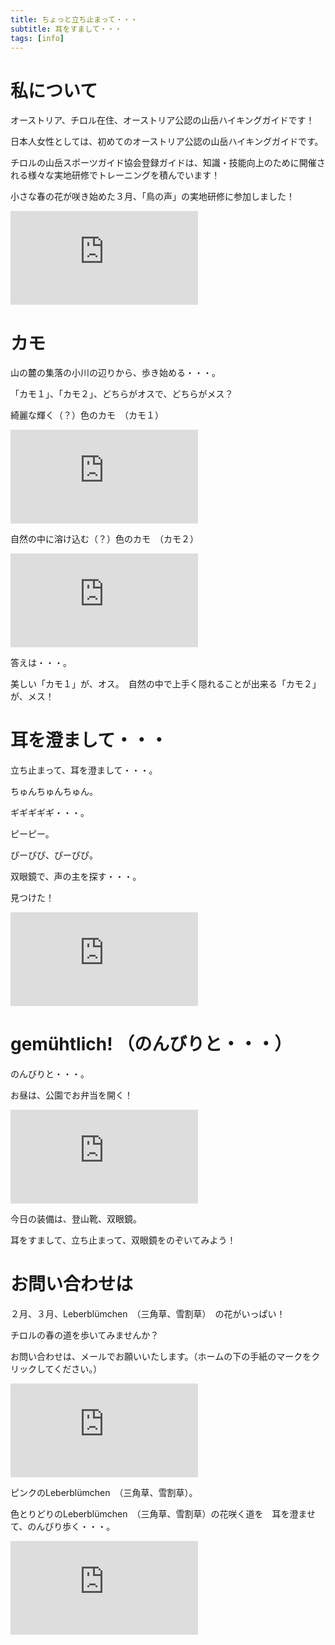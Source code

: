 ```yaml
---
title: ちょっと立ち止まって・・・
subtitle: 耳をすまして・・・
tags: [info]
---
```


# 私について

オーストリア、チロル在住、オーストリア公認の山岳ハイキングガイドです！

日本人女性としては、初めてのオーストリア公認の山岳ハイキングガイドです。

チロルの山岳スポーツガイド協会登録ガイドは、知識・技能向上のために開催される様々な実地研修でトレーニングを積んでいます！

小さな春の花が咲き始めた３月、「鳥の声」の実地研修に参加しました！

![20240310Gennseblumen](https://piwigo.schickl.de/i.php?/upload/2024/03/13/20240313071721-f3fbb8ff-me.jpg)


# カモ

山の麓の集落の小川の辺りから、歩き始める・・・。

「カモ１」、「カモ２」、どちらがオスで、どちらがメス？

綺麗な輝く（？）色のカモ　（カモ１）

![20240310kamoosu](https://piwigo.schickl.de/i.php?/upload/2024/03/13/20240313071410-4ac05f48-me.jpg)

自然の中に溶け込む（？）色のカモ　（カモ２）

![20240310kamomesu](https://piwigo.schickl.de/i.php?/upload/2024/03/13/20240313071557-6756ff50-me.jpg)

答えは・・・。

美しい「カモ１」が、オス。　自然の中で上手く隠れることが出来る「カモ２」が、メス！


# 耳を澄まして・・・

立ち止まって、耳を澄まして・・・。

ちゅんちゅんちゅん。

ギギギギギ・・・。

ピーピー。

ぴーぴぴ、ぴーぴぴ。

双眼鏡で、声の主を探す・・・。

見つけた！

![20240310rotkehlen](https://piwigo.schickl.de/i.php?/upload/2024/03/13/20240313072238-f3d2000c-me.jpg)


# gemühtlich! （のんびりと・・・）

のんびりと・・・。

お昼は、公園でお弁当を開く！

![20240310blumen](https://piwigo.schickl.de/i.php?/upload/2024/03/13/20240313071833-4a0dba43-me.jpg)

今日の装備は、登山靴、双眼鏡。

耳をすまして、立ち止まって、双眼鏡をのぞいてみよう！


# お問い合わせは

２月、３月、Leberblümchen　（三角草、雪割草）　の花がいっぱい！

チロルの春の道を歩いてみませんか？

お問い合わせは、メールでお願いいたします。（ホームの下の手紙のマークをクリックしてください。）

![20240310leberbluemchenpink](https://piwigo.schickl.de/i.php?/upload/2024/03/13/20240313072022-139d02a7-me.jpg)

ピンクのLeberblümchen　（三角草、雪割草）。

色とりどりのLeberblümchen　（三角草、雪割草）の花咲く道を　耳を澄ませて、のんびり歩く・・・。

![20240310leberbluemchenmix](https://piwigo.schickl.de/i.php?/upload/2024/03/13/20240313072139-5ae27da4-me.jpg)


